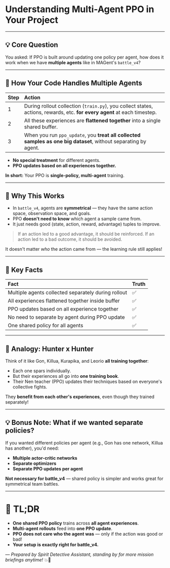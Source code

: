 # Understanding Multi-Agent PPO in Your Project

---

## 💡 Core Question

You asked: If PPO is built around updating one policy per agent, how does it work when we have **multiple agents** like in MAGent's `battle_v4`?

---

## 📂 How Your Code Handles Multiple Agents

| Step | Action |
|:---|:---|
| 1 | During rollout collection (`train.py`), you collect states, actions, rewards, etc. **for every agent** at each timestep. |
| 2 | All these experiences are **flattened together** into a single shared buffer. |
| 3 | When you run `ppo_update`, you **treat all collected samples as one big dataset**, without separating by agent. |

- **No special treatment** for different agents.
- **PPO updates based on all experiences together.**

**In short:** Your PPO is **single-policy, multi-agent** training.

---

## 🧬 Why This Works

- In `battle_v4`, agents are **symmetrical** — they have the same action space, observation space, and goals.
- PPO **doesn't need to know** which agent a sample came from.
- It just needs good (state, action, reward, advantage) tuples to improve.

> If an action led to a good advantage, it should be reinforced.
> If an action led to a bad outcome, it should be avoided.

It doesn't matter *who* the action came from — the learning rule still applies!

---

## 🌊 Key Facts

| Fact | Truth |
|:---|:---|
| Multiple agents collected separately during rollout | ✅ |
| All experiences flattened together inside buffer | ✅ |
| PPO updates based on all experience together | ✅ |
| No need to separate by agent during PPO update | ✅ |
| One shared policy for all agents | ✅ |

---

## 🍾 Analogy: Hunter x Hunter

Think of it like Gon, Killua, Kurapika, and Leorio **all training together**:
- Each one spars individually.
- But their experiences all go into **one training book**.
- Their Nen teacher (PPO) updates their techniques based on everyone's collective fights.

They **benefit from each other's experiences**, even though they trained separately!

---

## 💡 Bonus Note: What if we wanted separate policies?

If you wanted different policies per agent (e.g., Gon has one network, Killua has another), you'd need:
- **Multiple actor-critic networks**
- **Separate optimizers**
- **Separate PPO updates per agent**

**Not necessary for battle_v4** — shared policy is simpler and works great for symmetrical team battles.

---

# 💪 TL;DR

- **One shared PPO policy** trains across **all agent experiences**.
- **Multi-agent rollouts** feed into **one PPO update**.
- **PPO does not care who the agent was** — only if the action was good or bad!
- **Your setup is exactly right for battle_v4.**


— 
*Prepared by Spirit Detective Assistant, standing by for more mission briefings anytime!* 💥🔮